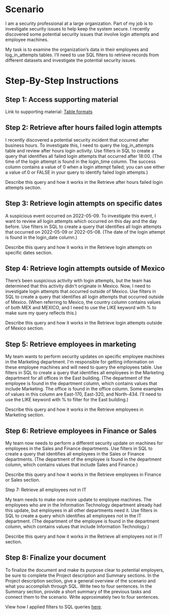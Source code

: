 # Scenario

I am a security professional at a large organization. Part of my job is to investigate security issues to help keep the system secure. I recently discovered some potential security issues that involve login attempts and employee machines.

My task is to examine the organization’s data in their employees and log_in_attempts tables. I’ll need to use SQL filters to retrieve records from different datasets and investigate the potential security issues.

# Step-By-Step Instructions

## Step 1: Access supporting material

Link to supporting material: <a href="Table formats.pdf">Table formats</a>

## Step 2: Retrieve after hours failed login attempts

I recently discovered a potential security incident that occurred after business hours. To investigate this, I need to query the log_in_attempts table and review after hours login activity. Use filters in SQL to create a query that identifies all failed login attempts that occurred after 18:00. (The time of the login attempt is found in the login_time column. The success column contains a value of 0 when a login attempt failed; you can use either a value of 0 or FALSE in your query to identify failed login attempts.)

Describe this query and how it works in the Retrieve after hours failed login attempts section. 

## Step 3: Retrieve login attempts on specific dates
A suspicious event occurred on 2022-05-09. To investigate this event, I want to review all login attempts which occurred on this day and the day before. Use filters in SQL to create a query that identifies all login attempts that occurred on 2022-05-09 or 2022-05-08. (The date of the login attempt is found in the login_date column.)

Describe this query and how it works in the Retrieve login attempts on specific dates section.

## Step 4: Retrieve login attempts outside of Mexico

There’s been suspicious activity with login attempts, but the team has determined that this activity didn't originate in Mexico. Now, I need to investigate login attempts that occurred outside of Mexico. Use filters in SQL to create a query that identifies all login attempts that occurred outside of Mexico. (When referring to Mexico, the country column contains values of both MEX and MEXICO, and I need to use the LIKE keyword with % to make sure my query reflects this.)

Describe this query and how it works in the Retrieve login attempts outside of Mexico section.

## Step 5: Retrieve employees in marketing

My team wants to perform security updates on specific employee machines in the Marketing department. I'm responsible for getting information on these employee machines and will need to query the employees table. Use filters in SQL to create a query that identifies all employees in the Marketing department for all offices in the East building. (The department of the employee is found in the department column, which contains values that include Marketing. The office is found in the office column. Some examples of values in this column are East-170, East-320, and North-434. I’ll need to use the LIKE keyword with % to filter for the East building.)

Describe this query and how it works in the Retrieve employees in Marketing section.

## Step 6: Retrieve employees in Finance or Sales
My team now needs to perform a different security update on machines for employees in the Sales and Finance departments. Use filters in SQL to create a query that identifies all employees in the Sales or Finance departments. (The department of the employee is found in the department column, which contains values that include Sales and Finance.)

Describe this query and how it works in the Retrieve employees in Finance or Sales section.

Step 7: Retrieve all employees not in IT

My team needs to make one more update to employee machines. The employees who are in the Information Technology department already had this update, but employees in all other departments need it. Use filters in SQL to create a query which identifies all employees not in the IT department. (The department of the employee is found in the department column, which contains values that include Information Technology.)

Describe this query and how it works in the Retrieve all employees not in IT section.

## Step 8: Finalize your document

To finalize the document and make its purpose clear to potential employers, be sure to complete the Project description and Summary sections. In the Project description section, give a general overview of the scenario and what you accomplish through SQL. Write two to four sentences. In the Summary section, provide a short summary of the previous tasks and connect them to the scenario. Write approximately two to four sentences.

View how I applied filters to SQL queries <a href="Apply Filters to SQL Queries.pdf">here</a>.
